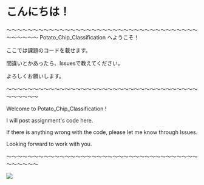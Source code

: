 # こんにちは！

～～～～～～～～～～～～～～～～～～～～～～～～～～～～～～～～～～～～～～～～～～
Potato_Chip_Classification へようこそ！

ここでは課題のコードを載せます。

間違いとかあったら、Issuesで教えてください。

よろしくお願いします。

～～～～～～～～～～～～～～～～～～～～～～～～～～～～～～～～～～～～～～～～～～

Welcome to Potato_Chip_Classification !

I will post assignment's code here.

If there is anything wrong with the code, please let me know through Issues.

Looking forward to work with you.

～～～～～～～～～～～～～～～～～～～～～～～～～～～～～～～～～～～～～～～～～～

![](https://vignette.wikia.nocookie.net/kimetsu-no-yaiba/images/2/2c/Nezuko_colored_body.png/revision/latest?cb=20190721094528)
